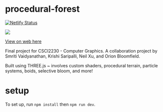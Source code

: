 # procedural-forest

[![Netlify Status](https://api.netlify.com/api/v1/badges/fb1a8893-2b14-42b5-a89b-2b5a68bf4cae/deploy-status)](https://app.netlify.com/sites/desktop-world/deploys)

![](preview.gif)

[View on web here](https://desktop-world.netlify.app/)

Final project for CSCI2230 - Computer Graphics. A collaboration project by Smriti Vaidyanathan, Krishi Saripalli, Neil Xu, and Orion Bloomfield.

Built using THREE.js ~ involves custom shaders, procedural terrain, particle systems, boids, selective bloom, and more!

# setup 

To set up, run `npm install` then `npm run dev`.
